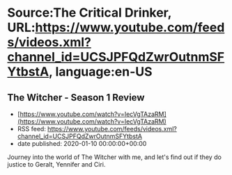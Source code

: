 # Source:The Critical Drinker, URL:https://www.youtube.com/feeds/videos.xml?channel_id=UCSJPFQdZwrOutnmSFYtbstA, language:en-US

## The Witcher - Season 1 Review
 - [https://www.youtube.com/watch?v=IecVgTAzaRM](https://www.youtube.com/watch?v=IecVgTAzaRM)
 - RSS feed: https://www.youtube.com/feeds/videos.xml?channel_id=UCSJPFQdZwrOutnmSFYtbstA
 - date published: 2020-01-10 00:00:00+00:00

Journey into the world of The Witcher with me, and let's find out if they do justice to Geralt, Yennifer and Ciri.

